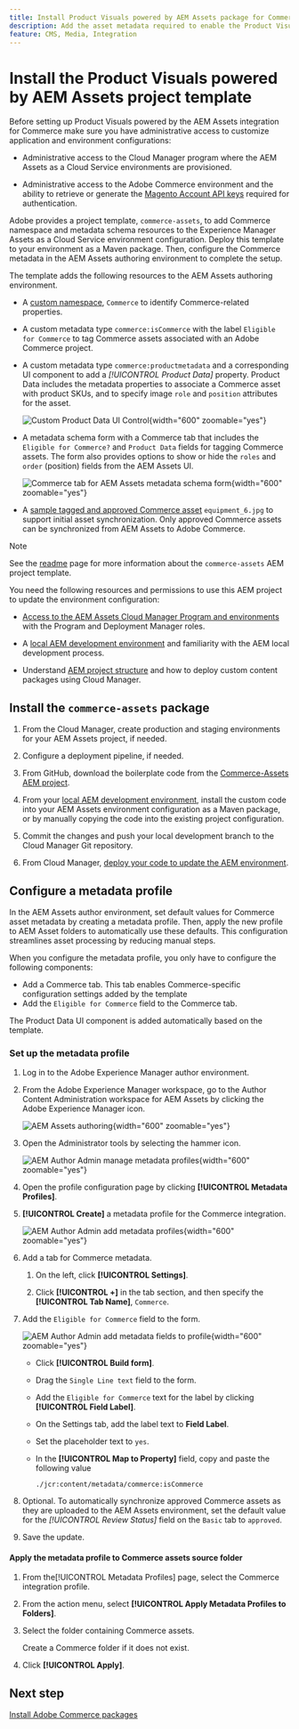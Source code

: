 ```yaml
---
title: Install Product Visuals powered by AEM Assets package for Commerce
description: Add the asset metadata required to enable the Product Visuals powered by AEM Assets Integration for Commerce to synchronize assets between Adobe Commerce and Adobe Experience Manager Assets projects.
feature: CMS, Media, Integration
---
```


# Install the Product Visuals powered by AEM Assets project template

Before setting up Product Visuals powered by the AEM Assets integration for Commerce make sure you have administrative access to customize application and environment configurations:

- Administrative access to the Cloud Manager program where the AEM Assets as a Cloud Service environments are provisioned.

- Administrative access to the Adobe Commerce environment and the ability to retrieve or generate the [Magento Account API keys](https://experienceleague.adobe.com/en/docs/commerce/user-guides/integration-services/saas#genapikey) required for authentication.

Adobe provides a project template, `commerce-assets`, to add Commerce namespace and metadata schema resources to the Experience Manager Assets as a Cloud Service environment configuration. Deploy this template to your environment as a Maven package. Then, configure the Commerce metadata in the AEM Assets authoring environment to complete the setup.

The template adds the following resources to the AEM Assets authoring environment.

- A [custom namespace](https://github.com/ankumalh/assets-commerce/blob/main/ui.config/jcr_root/apps/commerce/config/org.apache.sling.jcr.repoinit.RepositoryInitializer~commerce-namespaces.cfg.json), `Commerce` to identify Commerce-related properties.

- A custom metadata type `commerce:isCommerce` with the label `Eligible for Commerce` to tag Commerce assets associated with an Adobe Commerce project.

- A custom metadata type `commerce:productmetadata` and a corresponding UI component to add a *[!UICONTROL Product Data]* property. Product Data includes the metadata properties to associate a Commerce asset with product SKUs, and to specify image `role` and `position` attributes for the asset.

  ![Custom Product Data UI Control](./assets/aem-commerce-sku-metadata-fields-from-template.png){width="600" zoomable="yes"}

- A metadata schema form with a Commerce tab that includes the `Eligible for Commerce?` and `Product Data` fields for tagging Commerce assets. The form also provides options to show or hide the `roles` and `order` (position) fields from the AEM Assets UI.

   ![Commerce tab for AEM Assets metadata schema form](./assets/assets-configure-metadata-schema-form-editor.png){width="600" zoomable="yes"}

- A [sample tagged and approved Commerce asset](https://github.com/ankumalh/assets-commerce/blob/main/ui.content/src/main/content/jcr_root/content/dam/wknd/en/activities/hiking/equipment_6.jpg/.content.xml) `equipment_6.jpg` to support initial asset synchronization. Only approved Commerce assets can be synchronized from AEM Assets to Adobe Commerce.

>[!NOTE]
> See the [readme](https://github.com/ankumalh/assets-commerce) page for more information about the `commerce-assets` AEM project template.

You need the following resources and permissions to use this AEM project to update the environment configuration:

- [Access to the AEM Assets Cloud Manager Program and environments](https://experienceleague.adobe.com/en/docs/experience-manager-cloud-service/content/onboarding/journey/cloud-manager#access-sysadmin-bo) with the Program and Deployment Manager roles.

- A [local AEM development environment](https://experienceleague.adobe.com/en/docs/experience-manager-learn/cloud-service/local-development-environment-set-up/overview) and familiarity with the AEM local development process.

- Understand [AEM project structure](https://experienceleague.adobe.com/en/docs/experience-manager-cloud-service/content/implementing/developing/aem-project-content-package-structure) and how to deploy custom content packages using Cloud Manager.

## Install the `commerce-assets` package

1. From the Cloud Manager, create production and staging environments for your AEM Assets project, if needed.

1. Configure a deployment pipeline, if needed.

1. From GitHub, download the boilerplate code from the [Commerce-Assets AEM project](https://github.com/ankumalh/assets-commerce).

1. From your [local AEM development environment](https://experienceleague.adobe.com/en/docs/experience-manager-learn/cloud-service/local-development-environment-set-up/overview), install the custom code into your AEM Assets environment configuration as a Maven package, or by manually copying the code into the existing project configuration.

1. Commit the changes and push your local development branch to the Cloud Manager Git repository.

1. From Cloud Manager, [deploy your code to update the AEM environment](https://experienceleague.adobe.com/en/docs/experience-manager-cloud-service/content/implementing/using-cloud-manager/deploy-code#deploying-code-with-cloud-manager).

## Configure a metadata profile

In the AEM Assets author environment, set default values for Commerce asset metadata by creating a metadata profile. Then, apply the new profile to AEM Asset folders to automatically use these defaults. This configuration streamlines asset processing by reducing manual steps.

When you configure the metadata profile, you only have to configure the following components:

- Add a Commerce tab. This tab enables Commerce-specific configuration settings added by the template
- Add the `Eligible for Commerce` field to the Commerce tab.

The Product Data UI component is added automatically based on the template.

### Set up the metadata profile

1. Log in to the Adobe Experience Manager author environment.

1. From the Adobe Experience Manager workspace, go to the Author Content Administration workspace for AEM Assets by clicking the Adobe Experience Manager icon.

   ![AEM Assets authoring](./assets/aem-assets-authoring.png){width="600" zoomable="yes"}

1. Open the Administrator tools by selecting the hammer icon.

   ![AEM Author Admin manage metadata profiles](./assets/aem-manage-metadata-profiles.png){width="600" zoomable="yes"}

1. Open the profile configuration page by clicking **[!UICONTROL Metadata Profiles]**.

1. **[!UICONTROL Create]** a metadata profile for the Commerce integration.

   ![AEM Author Admin add metadata profiles](./assets/aem-create-metadata-profile.png){width="600" zoomable="yes"}

1. Add a tab for Commerce metadata.

   1. On the left, click **[!UICONTROL Settings]**.

   1. Click  **[!UICONTROL +]** in the tab section, and then specify the **[!UICONTROL Tab Name]**, `Commerce`.

1. Add the `Eligible for Commerce` field to the form.

   ![AEM Author Admin add metadata fields to profile](./assets/aem-edit-metadata-profile-fields.png){width="600" zoomable="yes"}

   - Click **[!UICONTROL Build form]**.

   - Drag the `Single Line text` field to the form.

   - Add the `Eligible for Commerce` text for the label by clicking **[!UICONTROL Field Label]**.

   - On the Settings tab, add the label text to **Field Label**.

   - Set the placeholder text to `yes`.

   - In the **[!UICONTROL Map to Property]** field, copy and paste the following value

     ```terminal
     ./jcr:content/metadata/commerce:isCommerce
     ```

1. Optional. To automatically synchronize approved Commerce assets as they are uploaded to the AEM Assets environment, set the default value for the _[!UICONTROL Review Status]_ field on the `Basic` tab to `approved`.

1. Save the update.

#### Apply the metadata profile to Commerce assets source folder

   1. From the[!UICONTROL  Metadata Profiles] page, select the Commerce integration profile.

   1. From the action menu, select **[!UICONTROL Apply Metadata Profiles to Folders]**.

   1. Select the folder containing Commerce assets.

      Create a Commerce folder if it does not exist.

   1. Click **[!UICONTROL Apply]**.

## Next step

[Install Adobe Commerce packages](configure-commerce.md)
